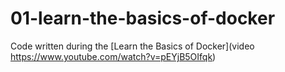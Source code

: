 # 01-learn-the-basics-of-docker

Code written during the [Learn the Basics of Docker](video https://www.youtube.com/watch?v=pEYjB5OIfqk)
